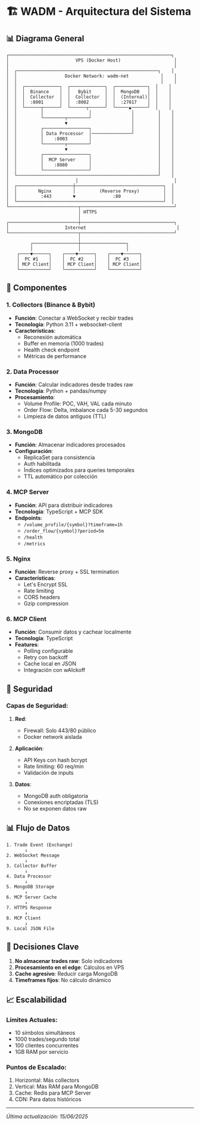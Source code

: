 # 🏗️ WADM - Arquitectura del Sistema

## 📊 Diagrama General

```
┌─────────────────────────────────────────────────────────────┐
│                         VPS (Docker Host)                    │
│                                                              │
│  ┌─────────────────────────────────────────────────────┐    │
│  │                  Docker Network: wadm-net            │    │
│  │                                                      │    │
│  │  ┌─────────────┐  ┌─────────────┐  ┌────────────┐  │    │
│  │  │  Binance    │  │   Bybit     │  │  MongoDB   │  │    │
│  │  │  Collector  │  │  Collector  │  │  (Internal)│  │    │
│  │  │  :8001      │  │  :8002      │  │  :27017    │  │    │
│  │  └──────┬──────┘  └──────┬──────┘  └─────▲──────┘  │    │
│  │         │                 │               │         │    │
│  │         └────────┬────────┘               │         │    │
│  │                  ▼                        │         │    │
│  │         ┌─────────────────┐               │         │    │
│  │         │ Data Processor  │───────────────┘         │    │
│  │         │    :8003        │                         │    │
│  │         └────────┬────────┘                         │    │
│  │                  ▼                                  │    │
│  │         ┌─────────────────┐                         │    │
│  │         │  MCP Server     │                         │    │
│  │         │    :8080        │                         │    │
│  │         └─────────────────┘                         │    │
│  └─────────────────────────────────────────────────────┘    │
│                         │                                    │
│  ┌─────────────────────┼─────────────────────────────────┐  │
│  │        Nginx        │         (Reverse Proxy)         │  │
│  │         :443        ▼              :80                │  │
│  └───────────────────────────────────────────────────────┘  │
└──────────────────────────┬───────────────────────────────────┘
                           │ HTTPS
                           │
┌──────────────────────────┼───────────────────────────────────┐
│                     Internet                                  │
└──────────────────────────┬───────────────────────────────────┘
                           │
         ┌─────────────────┼─────────────────┐
         │                 │                 │
    ┌────▼──────┐    ┌────▼──────┐    ┌────▼──────┐
    │  PC #1    │    │  PC #2    │    │  PC #3    │
    │ MCP Client│    │ MCP Client│    │ MCP Client│
    └───────────┘    └───────────┘    └───────────┘
```

## 🔧 Componentes

### 1. **Collectors (Binance & Bybit)**
- **Función**: Conectar a WebSocket y recibir trades
- **Tecnología**: Python 3.11 + websocket-client
- **Características**:
  - Reconexión automática
  - Buffer en memoria (1000 trades)
  - Health check endpoint
  - Métricas de performance

### 2. **Data Processor**
- **Función**: Calcular indicadores desde trades raw
- **Tecnología**: Python + pandas/numpy
- **Procesamiento**:
  - Volume Profile: POC, VAH, VAL cada minuto
  - Order Flow: Delta, imbalance cada 5-30 segundos
  - Limpieza de datos antiguos (TTL)

### 3. **MongoDB**
- **Función**: Almacenar indicadores procesados
- **Configuración**:
  - ReplicaSet para consistencia
  - Auth habilitada
  - Índices optimizados para queries temporales
  - TTL automático por colección

### 4. **MCP Server**
- **Función**: API para distribuir indicadores
- **Tecnología**: TypeScript + MCP SDK
- **Endpoints**:
  - `/volume_profile/{symbol}?timeframe=1h`
  - `/order_flow/{symbol}?period=5m`
  - `/health`
  - `/metrics`

### 5. **Nginx**
- **Función**: Reverse proxy + SSL termination
- **Características**:
  - Let's Encrypt SSL
  - Rate limiting
  - CORS headers
  - Gzip compression

### 6. **MCP Client**
- **Función**: Consumir datos y cachear localmente
- **Tecnología**: TypeScript
- **Features**:
  - Polling configurable
  - Retry con backoff
  - Cache local en JSON
  - Integración con wAIckoff

## 🔐 Seguridad

### Capas de Seguridad:
1. **Red**: 
   - Firewall: Solo 443/80 público
   - Docker network aislada

2. **Aplicación**:
   - API Keys con hash bcrypt
   - Rate limiting: 60 req/min
   - Validación de inputs

3. **Datos**:
   - MongoDB auth obligatoria
   - Conexiones encriptadas (TLS)
   - No se exponen datos raw

## 📊 Flujo de Datos

```
1. Trade Event (Exchange)
       ↓
2. WebSocket Message
       ↓
3. Collector Buffer
       ↓
4. Data Processor
       ↓
5. MongoDB Storage
       ↓
6. MCP Server Cache
       ↓
7. HTTPS Response
       ↓
8. MCP Client
       ↓
9. Local JSON File
```

## 🎯 Decisiones Clave

1. **No almacenar trades raw**: Solo indicadores
2. **Procesamiento en el edge**: Cálculos en VPS
3. **Cache agresivo**: Reducir carga MongoDB
4. **Timeframes fijos**: No cálculo dinámico

## 📈 Escalabilidad

### Límites Actuales:
- 10 símbolos simultáneos
- 1000 trades/segundo total
- 100 clientes concurrentes
- 1GB RAM por servicio

### Puntos de Escalado:
1. Horizontal: Más collectors
2. Vertical: Más RAM para MongoDB
3. Cache: Redis para MCP Server
4. CDN: Para datos históricos

---

*Última actualización: 15/06/2025*
